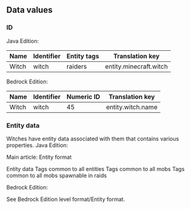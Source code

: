 ## Data values
### ID
Java Edition:

| Name  | Identifier | Entity tags | Translation key        |
|-------|------------|-------------|------------------------|
| Witch | witch      | raiders     | entity.minecraft.witch |

Bedrock Edition:

| Name  | Identifier | Numeric ID | Translation key   |
|-------|------------|------------|-------------------|
| Witch | witch      | 45         | entity.witch.name |

### Entity data
Witches have entity data associated with them that contains various properties.
Java Edition:

Main article: Entity format

 Entity data
Tags common to all entities
Tags common to all mobs
Tags common to all mobs spawnable in raids

Bedrock Edition:

See Bedrock Edition level format/Entity format.

